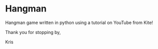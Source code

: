 # Hangman

Hangman game written in python using a tutorial on YouTube from Kite!

Thank you for stopping by,

Kris
